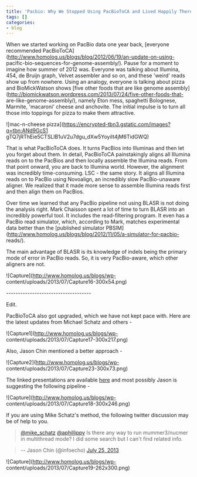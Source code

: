 ```yaml
---
title: 'Pacbio: Why We Stopped Using PacBioToCA and Lived Happily Thereafter '
tags: []
categories:
- blog
---
```

When we started working on PacBio data one year back, [everyone recommended
PacBioToCA](http://www.homolog.us/blogs/blog/2012/06/19/an-update-on-using-
pacific-bio-sequences-for-genome-assembly/). Pause for a moment to imagine how
summer of 2012 was. Everyone was talking about Illumina, 454, de Bruijn graph,
Velvet assembler and so on, and these 'weird' reads show up from nowhere.
Using an analogy, everyone is talking about pizza and BioMickWatson shows
[five other foods that are like genome
assembly](http://biomickwatson.wordpress.com/2013/07/24/five-other-foods-that-
are-like-genome-assembly/), namely Eton mess, spaghetti Bolognese, Marmite,
'macaroni' cheese and anchovite. The initial impulse is to turn all those into
toppings for pizza to make them attractive.
<!--more-->

![mac-n-cheese pizza](https://encrypted-tbn3.gstatic.com/images?q=tbn:ANd9GcS1
gTQ7jRThEie5CTSLlB1uV2u7dgu_dXw5YoyiIt4jM6TidGWQ)

That is what PacBioToCA does. It turns PacBios into Illuminas and then let you
forget about them. In detail, PacBioToCA painstakingly aligns all Illumina
reads on to the PacBios and then locally assemble the Illumina reads. From
that point onward, you are back to Illumina world. However, the alignment was
incredibly time-consuming. LSC - the same story. It aligns all Illumina reads
on to PacBio using Novoalign, an incredibly slow PacBio-unaware aligner. We
realized that it made more sense to assemble Illumina reads first and then
align them on PacBios.

Over time we learned that any PacBio pipeline not using BLASR is not doing the
analysis right. Mark Chaisson spent a lot of time to turn BLASR into an
incredibly powerful tool. It includes the read-filtering program. It even has
a PacBio read simulator, which, according to Mark, matches experimental data
better than the [published simulator
PBSIM](http://www.homolog.us/blogs/blog/2012/11/05/a-simulator-for-pacbio-
reads/).

The main advantage of BLASR is its knowledge of indels being the primary mode
of error in PacBio reads. So, it is very PacBio-aware, which other aligners
are not.

![Capture](http://www.homolog.us/blogs/wp-
content/uploads/2013/07/Capture16-300x54.png)

\------------------------------------

Edit.

PacBioToCA also got upgraded, which we have not kept pace with. Here are the
latest updates from Michael Schatz and others -

![Capture1](http://www.homolog.us/blogs/wp-
content/uploads/2013/07/Capture17-300x217.png)

Also, Jason Chin mentioned a better approach -

![Capture2](http://www.homolog.us/blogs/wp-
content/uploads/2013/07/Capture23-300x73.png)

The linked presentations are available
[here](http://schatzlab.cshl.edu/presentations/2013-06-18.PBUserMeeting.pdf)
and most possibly Jason is suggesting the following pipeline -

![Capture](http://www.homolog.us/blogs/wp-
content/uploads/2013/07/Capture18-300x246.png)

If you are using Mike Schatz's method, the following twitter discussion may be
of help to you.

> [@mike_schatz](https://twitter.com/mike_schatz)
[@aphillippy](https://twitter.com/aphillippy) Is there any way to run
mummer3/nucmer in multithread mode? I did some search but I can't find related
info.

>

> -- Jason Chin (@infoecho) [July 25,
2013](https://twitter.com/infoecho/statuses/360237828631830529)

![Capture](http://www.homolog.us/blogs/wp-
content/uploads/2013/07/Capture19-262x300.png)

